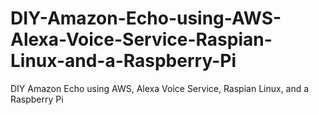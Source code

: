 # DIY-Amazon-Echo-using-AWS-Alexa-Voice-Service-Raspian-Linux-and-a-Raspberry-Pi
DIY Amazon Echo using AWS, Alexa Voice Service, Raspian Linux, and a Raspberry Pi
